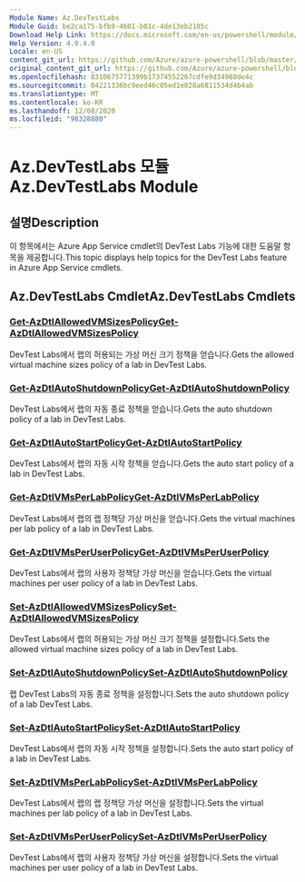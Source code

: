 ```yaml
---
Module Name: Az.DevTestLabs
Module Guid: be2ca175-bfb9-4601-b01c-4de13eb2105c
Download Help Link: https://docs.microsoft.com/en-us/powershell/module/az.devtestlabs
Help Version: 4.0.4.0
Locale: en-US
content_git_url: https://github.com/Azure/azure-powershell/blob/master/src/DevTestLabs/DevTestLabs/help/Az.DevTestLabs.md
original_content_git_url: https://github.com/Azure/azure-powershell/blob/master/src/DevTestLabs/DevTestLabs/help/Az.DevTestLabs.md
ms.openlocfilehash: 8310675771399b17374552267cdfe9d34988de4c
ms.sourcegitcommit: 04221336bc9eed46c05ed1e828a6811534d4b4ab
ms.translationtype: MT
ms.contentlocale: ko-KR
ms.lasthandoff: 12/08/2020
ms.locfileid: "98328880"
---
```

# <span data-ttu-id="cda41-101">Az.DevTestLabs 모듈</span><span class="sxs-lookup"><span data-stu-id="cda41-101">Az.DevTestLabs Module</span></span>
## <span data-ttu-id="cda41-102">설명</span><span class="sxs-lookup"><span data-stu-id="cda41-102">Description</span></span>
<span data-ttu-id="cda41-103">이 항목에서는 Azure App Service cmdlet의 DevTest Labs 기능에 대한 도움말 항목을 제공합니다.</span><span class="sxs-lookup"><span data-stu-id="cda41-103">This topic displays help topics for the DevTest Labs feature in Azure App Service cmdlets.</span></span>

## <span data-ttu-id="cda41-104">Az.DevTestLabs Cmdlet</span><span class="sxs-lookup"><span data-stu-id="cda41-104">Az.DevTestLabs Cmdlets</span></span>
### [<span data-ttu-id="cda41-105">Get-AzDtlAllowedVMSizesPolicy</span><span class="sxs-lookup"><span data-stu-id="cda41-105">Get-AzDtlAllowedVMSizesPolicy</span></span>](Get-AzDtlAllowedVMSizesPolicy.md)
<span data-ttu-id="cda41-106">DevTest Labs에서 랩의 허용되는 가상 머신 크기 정책을 얻습니다.</span><span class="sxs-lookup"><span data-stu-id="cda41-106">Gets the allowed virtual machine sizes policy of a lab in DevTest Labs.</span></span>

### [<span data-ttu-id="cda41-107">Get-AzDtlAutoShutdownPolicy</span><span class="sxs-lookup"><span data-stu-id="cda41-107">Get-AzDtlAutoShutdownPolicy</span></span>](Get-AzDtlAutoShutdownPolicy.md)
<span data-ttu-id="cda41-108">DevTest Labs에서 랩의 자동 종료 정책을 얻습니다.</span><span class="sxs-lookup"><span data-stu-id="cda41-108">Gets the auto shutdown policy of a lab in DevTest Labs.</span></span>

### [<span data-ttu-id="cda41-109">Get-AzDtlAutoStartPolicy</span><span class="sxs-lookup"><span data-stu-id="cda41-109">Get-AzDtlAutoStartPolicy</span></span>](Get-AzDtlAutoStartPolicy.md)
<span data-ttu-id="cda41-110">DevTest Labs에서 랩의 자동 시작 정책을 얻습니다.</span><span class="sxs-lookup"><span data-stu-id="cda41-110">Gets the auto start policy of a lab in DevTest Labs.</span></span>

### [<span data-ttu-id="cda41-111">Get-AzDtlVMsPerLabPolicy</span><span class="sxs-lookup"><span data-stu-id="cda41-111">Get-AzDtlVMsPerLabPolicy</span></span>](Get-AzDtlVMsPerLabPolicy.md)
<span data-ttu-id="cda41-112">DevTest Labs에서 랩의 랩 정책당 가상 머신을 얻습니다.</span><span class="sxs-lookup"><span data-stu-id="cda41-112">Gets the virtual machines per lab policy of a lab in DevTest Labs.</span></span>

### [<span data-ttu-id="cda41-113">Get-AzDtlVMsPerUserPolicy</span><span class="sxs-lookup"><span data-stu-id="cda41-113">Get-AzDtlVMsPerUserPolicy</span></span>](Get-AzDtlVMsPerUserPolicy.md)
<span data-ttu-id="cda41-114">DevTest Labs에서 랩의 사용자 정책당 가상 머신을 얻습니다.</span><span class="sxs-lookup"><span data-stu-id="cda41-114">Gets the virtual machines per user policy of a lab in DevTest Labs.</span></span>

### [<span data-ttu-id="cda41-115">Set-AzDtlAllowedVMSizesPolicy</span><span class="sxs-lookup"><span data-stu-id="cda41-115">Set-AzDtlAllowedVMSizesPolicy</span></span>](Set-AzDtlAllowedVMSizesPolicy.md)
<span data-ttu-id="cda41-116">DevTest Labs에서 랩의 허용되는 가상 머신 크기 정책을 설정합니다.</span><span class="sxs-lookup"><span data-stu-id="cda41-116">Sets the allowed virtual machine sizes policy of a lab in DevTest Labs.</span></span>

### [<span data-ttu-id="cda41-117">Set-AzDtlAutoShutdownPolicy</span><span class="sxs-lookup"><span data-stu-id="cda41-117">Set-AzDtlAutoShutdownPolicy</span></span>](Set-AzDtlAutoShutdownPolicy.md)
<span data-ttu-id="cda41-118">랩 DevTest Labs의 자동 종료 정책을 설정합니다.</span><span class="sxs-lookup"><span data-stu-id="cda41-118">Sets the auto shutdown policy of a lab DevTest Labs.</span></span>

### [<span data-ttu-id="cda41-119">Set-AzDtlAutoStartPolicy</span><span class="sxs-lookup"><span data-stu-id="cda41-119">Set-AzDtlAutoStartPolicy</span></span>](Set-AzDtlAutoStartPolicy.md)
<span data-ttu-id="cda41-120">DevTest Labs에서 랩의 자동 시작 정책을 설정합니다.</span><span class="sxs-lookup"><span data-stu-id="cda41-120">Sets the auto start policy of a lab in DevTest Labs.</span></span>

### [<span data-ttu-id="cda41-121">Set-AzDtlVMsPerLabPolicy</span><span class="sxs-lookup"><span data-stu-id="cda41-121">Set-AzDtlVMsPerLabPolicy</span></span>](Set-AzDtlVMsPerLabPolicy.md)
<span data-ttu-id="cda41-122">DevTest Labs에서 랩의 랩 정책당 가상 머신을 설정합니다.</span><span class="sxs-lookup"><span data-stu-id="cda41-122">Sets the virtual machines per lab policy of a lab in DevTest Labs.</span></span>

### [<span data-ttu-id="cda41-123">Set-AzDtlVMsPerUserPolicy</span><span class="sxs-lookup"><span data-stu-id="cda41-123">Set-AzDtlVMsPerUserPolicy</span></span>](Set-AzDtlVMsPerUserPolicy.md)
<span data-ttu-id="cda41-124">DevTest Labs에서 랩의 사용자 정책당 가상 머신을 설정합니다.</span><span class="sxs-lookup"><span data-stu-id="cda41-124">Sets the virtual machines per user policy of a lab in DevTest Labs.</span></span>

